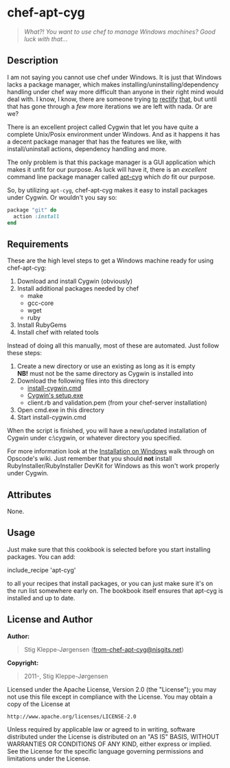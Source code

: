 chef-apt-cyg
============

> _What?! You want to use chef to manage Windows machines? Good luck with that..._

Description
-----------

I am not saying you cannot use chef under Windows. It is just that Windows lacks a package manager, which makes
installing/uninstalling/dependency handling under chef way more difficult than anyone in their right mind would deal
with. I know, I know, there are someone trying [to][1] [rectify][2] [that][3], but until that has gone through a _few_
more iterations we are left with nada. Or are we?

There is an excellent project called Cygwin that let you have quite a complete Unix/Posix environment under Windows.
And as it happens it has a decent package manager that has the features we like, with install/uninstall actions,
dependency handling and more.

The only problem is that this package manager is a GUI application which makes it unfit for our purpose. As luck will
have it, there is an _excellent_ command line package manager called [apt-cyg][4] which _do_ fit our purpose.

So, by utilizing `apt-cyg`, chef-apt-cyg makes it easy to install packages under Cygwin. Or wouldn't you say so:

```ruby
package "git" do
  action :install
end
```

Requirements
------------

These are the high level steps to get a Windows machine ready for using chef-apt-cyg:

1. Download and install Cygwin (obviously)
2. Install additional packages needed by chef
    * make
    * gcc-core
    * wget
    * ruby
3. Install RubyGems
4. Install chef with related tools

Instead of doing all this manually, most of these are automated. Just follow these steps:

1. Create a new directory or use an existing as long as it is empty<br>
  **NB!** must not be the same directory as Cygwin is installed into
2. Download the following files into this directory
    * [install-cygwin.cmd](install-cygwin.cmd)
    * [Cygwin's setup.exe][5]
    * client.rb and validation.pem (from your chef-server installation)
3. Open cmd.exe in this directory
4. Start install-cygwin.cmd

When the script is finished, you will have a new/updated installation of Cygwin under c:\cygwin, or whatever
directory you specified.

For more information look at the [Installation on Windows][6] walk through on Opscode's wiki. Just remember that you
should **not** install RubyInstaller/RubyInstaller DevKit for Windows as this won't work properly under Cygwin.

Attributes
----------

None.

Usage
-----

Just make sure that this cookbook is selected before you start installing packages. You can add:

  include_recipe 'apt-cyg'

to all your recipes that install packages, or you can just make sure it's on the run list somewhere early on.
The bookbook itself ensures that apt-cyg is installed and up to date.

License and Author
------------------

**Author:**
> Stig Kleppe-Jørgensen (<from-chef-apt-cyg@nisgits.net>)

**Copyright:**
> 2011-, Stig Kleppe-Jørgensen

Licensed under the Apache License, Version 2.0 (the "License");
you may not use this file except in compliance with the License.
You may obtain a copy of the License at

    http://www.apache.org/licenses/LICENSE-2.0

Unless required by applicable law or agreed to in writing, software
distributed under the License is distributed on an "AS IS" BASIS,
WITHOUT WARRANTIES OR CONDITIONS OF ANY KIND, either express or implied.
See the License for the specific language governing permissions and
limitations under the License.



[1]: http://coapp.org
[2]: https://github.com/chocolatey/chocolatey
[3]: http://code.google.com/p/windows-package-manager
[4]: http://code.google.com/p/apt-cyg
[5]: http://cygwin.org/setup.exe
[6]: http://wiki.opscode.com/display/chef/Installation+on+Windows

